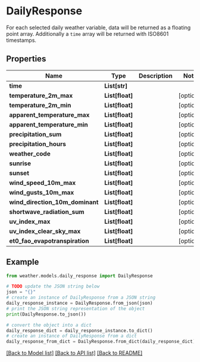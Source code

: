# DailyResponse

For each selected daily weather variable, data will be returned as a floating point array. Additionally a `time` array will be returned with ISO8601 timestamps.

## Properties

Name | Type | Description | Notes
------------ | ------------- | ------------- | -------------
**time** | **List[str]** |  | 
**temperature_2m_max** | **List[float]** |  | [optional] 
**temperature_2m_min** | **List[float]** |  | [optional] 
**apparent_temperature_max** | **List[float]** |  | [optional] 
**apparent_temperature_min** | **List[float]** |  | [optional] 
**precipitation_sum** | **List[float]** |  | [optional] 
**precipitation_hours** | **List[float]** |  | [optional] 
**weather_code** | **List[float]** |  | [optional] 
**sunrise** | **List[float]** |  | [optional] 
**sunset** | **List[float]** |  | [optional] 
**wind_speed_10m_max** | **List[float]** |  | [optional] 
**wind_gusts_10m_max** | **List[float]** |  | [optional] 
**wind_direction_10m_dominant** | **List[float]** |  | [optional] 
**shortwave_radiation_sum** | **List[float]** |  | [optional] 
**uv_index_max** | **List[float]** |  | [optional] 
**uv_index_clear_sky_max** | **List[float]** |  | [optional] 
**et0_fao_evapotranspiration** | **List[float]** |  | [optional] 

## Example

```python
from weather.models.daily_response import DailyResponse

# TODO update the JSON string below
json = "{}"
# create an instance of DailyResponse from a JSON string
daily_response_instance = DailyResponse.from_json(json)
# print the JSON string representation of the object
print(DailyResponse.to_json())

# convert the object into a dict
daily_response_dict = daily_response_instance.to_dict()
# create an instance of DailyResponse from a dict
daily_response_from_dict = DailyResponse.from_dict(daily_response_dict)
```
[[Back to Model list]](../README.md#documentation-for-models) [[Back to API list]](../README.md#documentation-for-api-endpoints) [[Back to README]](../README.md)


